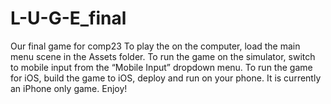 # L-U-G-E_final
Our final game for comp23
To play the on the computer, load the main menu scene in the Assets folder. To run the game on the simulator, switch to mobile input from the “Mobile Input” dropdown menu. To run the game for iOS, build the game to iOS, deploy and run on your phone. It is currently an iPhone only game. Enjoy!